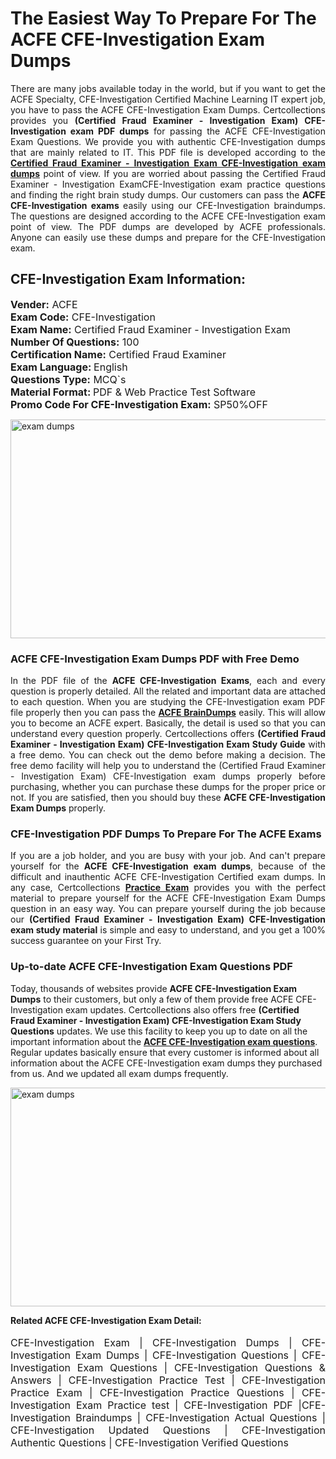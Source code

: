 <h1>The Easiest Way To Prepare For The ACFE CFE-Investigation Exam Dumps</h1> <p style="text-align:justify">There are many jobs available today in the world, but if you want to get the ACFE Specialty, CFE-Investigation Certified Machine Learning IT expert job, you have to pass the ACFE CFE-Investigation Exam Dumps. Certcollections provides you <strong>(Certified Fraud Examiner - Investigation Exam) CFE-Investigation exam PDF dumps</strong> for passing the ACFE CFE-Investigation Exam Questions. We provide you with authentic CFE-Investigation dumps that are mainly related to IT. This PDF file is developed according to the <a href="https://www.certsofficial.com/acfe/cfe-investigation-questions"><strong>Certified Fraud Examiner - Investigation Exam CFE-Investigation exam dumps</strong></a> point of view. If you are worried about passing the Certified Fraud Examiner - Investigation ExamCFE-Investigation exam practice questions and finding the right brain study dumps. Our customers can pass the <strong>ACFE CFE-Investigation exams </strong>easily using our CFE-Investigation braindumps. The questions are designed according to the ACFE CFE-Investigation exam point of view. The PDF dumps are developed by ACFE professionals. Anyone can easily use these dumps and prepare for the CFE-Investigation exam.</p> <h2><strong>CFE-Investigation Exam Information:</strong></h2> <p><span style="font-size:16px"><strong>Vender:</strong> ACFE<br /> <strong>Exam Code:</strong> CFE-Investigation<br /> <strong>Exam Name:</strong> Certified Fraud Examiner - Investigation Exam<br /> <strong>Number Of Questions:</strong> 100<br /> <strong>Certification Name:</strong> Certified Fraud Examiner<br /> <strong>Exam Language: </strong>English<br /> <strong>Questions Type:</strong> MCQ`s<br /> <strong>Material Format: </strong>PDF & Web Practice Test Software<br /> <strong>Promo Code For CFE-Investigation Exam:</strong> SP50%OFF</span></p> <p><a href="https://www.certsofficial.com/acfe/cfe-investigation-questions" rel="no-follow"><img alt="exam dumps" src="https://www.certcollections.com/uploads/content/certsofficial.jpg" style="height:350px; width:750px" /></a></p> <h3><strong>ACFE CFE-Investigation Exam Dumps PDF with Free Demo</strong></h3> <p style="text-align:justify">In the PDF file of the <strong>ACFE CFE-Investigation Exams</strong>, each and every question is properly detailed. All the related and important data are attached to each question. When you are studying the CFE-Investigation exam PDF file properly then you can pass the <a href="https://www.certsofficial.com/acfe-dumps"><strong>ACFE BrainDumps</strong></a> easily. This will allow you to become an ACFE expert. Basically, the detail is used so that you can understand every question properly. Certcollections offers <strong>(Certified Fraud Examiner - Investigation Exam) CFE-Investigation Exam Study Guide</strong> with a free demo. You can check out the demo before making a decision. The free demo facility will help you to understand the (Certified Fraud Examiner - Investigation Exam) CFE-Investigation exam dumps properly before purchasing, whether you can purchase these dumps for the proper price or not. If you are satisfied, then you should buy these <strong>ACFE CFE-Investigation Exam Dumps</strong> properly.</p> <h3><strong>CFE-Investigation PDF Dumps To Prepare For The ACFE Exams</strong></h3> <p style="text-align:justify">If you are a job holder, and you are busy with your job. And can't prepare yourself for the <strong>ACFE CFE-Investigation exam dumps</strong>, because of the difficult and inauthentic ACFE CFE-Investigation Certified exam dumps. In any case, Certcollections <strong><a href="https://www.certsofficial.com/">Practice Exam</a></strong> provides you with the perfect material to prepare yourself for the ACFE CFE-Investigation Exam Dumps question in an easy way. You can prepare yourself during the job because our <strong>(Certified Fraud Examiner - Investigation Exam) CFE-Investigation exam study material</strong> is simple and easy to understand, and you get a 100% success guarantee on your First Try.</p> <h3><strong>Up-to-date ACFE CFE-Investigation Exam Questions PDF</strong></h3> <p>Today, thousands of websites provide <strong>ACFE CFE-Investigation Exam Dumps</strong> to their customers, but only a few of them provide free ACFE CFE-Investigation exam updates. Certcollections also offers free <strong>(Certified Fraud Examiner - Investigation Exam) CFE-Investigation Exam Study Questions</strong> updates. We use this facility to keep you up to date on all the important information about the <a href="https://www.certsofficial.com/acfe/cfe-investigation-questions"><strong>ACFE CFE-Investigation exam questions</strong></a>. Regular updates basically ensure that every customer is informed about all information about the ACFE CFE-Investigation exam dumps they purchased from us. And we updated all exam dumps frequently.</p> <p><a href="https://www.certsofficial.com/acfe/cfe-investigation-questions"><img alt="exam dumps " src="https://www.certcollections.com/uploads/content/certsofficial2.jpg" style="height:350px; width:750px" /></a></p> <p style="text-align:justify"><span style="font-size:14px"><strong>Related ACFE CFE-Investigation Exam Detail:</strong></span><br /> <br /> <span style="font-size:16px">CFE-Investigation Exam | CFE-Investigation Dumps | CFE-Investigation Exam Dumps | CFE-Investigation Questions | CFE-Investigation Exam Questions | CFE-Investigation Questions & Answers | CFE-Investigation Practice Test | CFE-Investigation Practice Exam | CFE-Investigation Practice Questions | CFE-Investigation Exam Practice test | CFE-Investigation PDF |CFE-Investigation Braindumps | CFE-Investigation Actual Questions | CFE-Investigation Updated Questions | CFE-Investigation Authentic Questions | CFE-Investigation Verified Questions</span></p>
